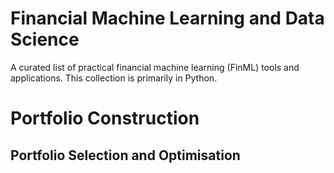 # Financial Machine Learning and Data Science
A curated list of practical financial machine learning (FinML) tools and applications. This collection is primarily in Python.

# Portfolio Construction
## Portfolio Selection and Optimisation
